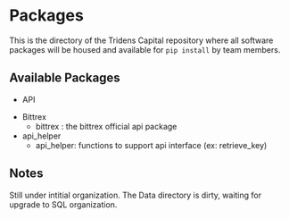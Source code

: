 # Packages

This is the directory of the Tridens Capital repository where all software packages will be housed and available for `pip install` by team members.

## Available Packages

 - API
  * Bittrex
    + bittrex : the bittrex official api package
  * api_helper
  	+ api_helper: functions to support api interface (ex: retrieve_key)

## Notes
Still under intitial organization. The Data directory is dirty, waiting for upgrade to SQL organization. 
